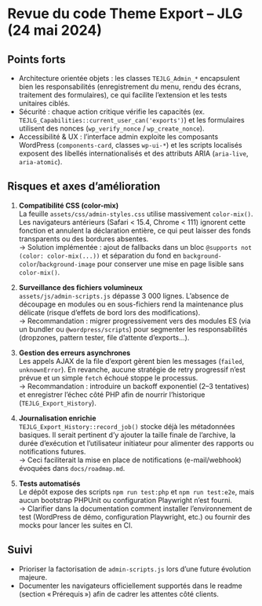 # Revue du code Theme Export – JLG (24 mai 2024)

## Points forts
- Architecture orientée objets : les classes `TEJLG_Admin_*` encapsulent bien les responsabilités (enregistrement du menu, rendu des écrans, traitement des formulaires), ce qui facilite l’extension et les tests unitaires ciblés.
- Sécurité : chaque action critique vérifie les capacités (ex. `TEJLG_Capabilities::current_user_can('exports')`) et les formulaires utilisent des nonces (`wp_verify_nonce` / `wp_create_nonce`).
- Accessibilité & UX : l’interface admin exploite les composants WordPress (`components-card`, classes `wp-ui-*`) et les scripts localisés exposent des libellés internationalisés et des attributs ARIA (`aria-live`, `aria-atomic`).

## Risques et axes d’amélioration
1. **Compatibilité CSS (color-mix)**  
   La feuille `assets/css/admin-styles.css` utilise massivement `color-mix()`. Les navigateurs antérieurs (Safari < 15.4, Chrome < 111) ignorent cette fonction et annulent la déclaration entière, ce qui peut laisser des fonds transparents ou des bordures absentes.  
   → Solution implémentée : ajout de fallbacks dans un bloc `@supports not (color: color-mix(...))` et séparation du fond en `background-color`/`background-image` pour conserver une mise en page lisible sans `color-mix()`.

2. **Surveillance des fichiers volumineux**  
   `assets/js/admin-scripts.js` dépasse 3 000 lignes. L’absence de découpage en modules ou en sous-fichiers rend la maintenance plus délicate (risque d’effets de bord lors des modifications).  
   → Recommandation : migrer progressivement vers des modules ES (via un bundler ou `@wordpress/scripts`) pour segmenter les responsabilités (dropzones, pattern tester, file d’attente d’exports…).

3. **Gestion des erreurs asynchrones**  
   Les appels AJAX de la file d’export gèrent bien les messages (`failed`, `unknownError`). En revanche, aucune stratégie de retry progressif n’est prévue et un simple `fetch` échoué stoppe le processus.  
   → Recommandation : introduire un backoff exponentiel (2–3 tentatives) et enregistrer l’échec côté PHP afin de nourrir l’historique (`TEJLG_Export_History`).

4. **Journalisation enrichie**  
   `TEJLG_Export_History::record_job()` stocke déjà les métadonnées basiques. Il serait pertinent d’y ajouter la taille finale de l’archive, la durée d’exécution et l’utilisateur initiateur pour alimenter des rapports ou notifications futures.  
   → Ceci faciliterait la mise en place de notifications (e-mail/webhook) évoquées dans `docs/roadmap.md`.

5. **Tests automatisés**  
   Le dépôt expose des scripts `npm run test:php` et `npm run test:e2e`, mais aucun bootstrap PHPUnit ou configuration Playwright n’est fourni.  
   → Clarifier dans la documentation comment installer l’environnement de test (WordPress de démo, configuration Playwright, etc.) ou fournir des mocks pour lancer les suites en CI.

## Suivi
- Prioriser la factorisation de `admin-scripts.js` lors d’une future évolution majeure.
- Documenter les navigateurs officiellement supportés dans le readme (section « Prérequis ») afin de cadrer les attentes côté clients.
